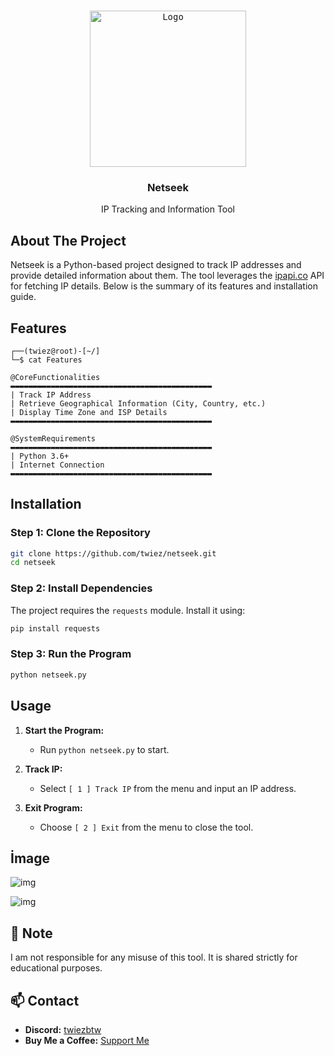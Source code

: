 <!-- PROJECT LOGO -->
<br />
<p align="center">
  <kbd>
  <a href="https://github.com/twiez/netseek">
    <img src="https://i.pinimg.com/736x/dd/1c/40/dd1c40a6ebf59ba86cf88b60b29e9282.jpg" alt="Logo" width="250" height="250">
    </kbd>
  </a>

  <h3 align="center">Netseek</h3>

  <p align="center">
     IP Tracking and Information Tool
    <br />

<!-- ABOUT THE PROJECT -->

## About The Project

Netseek is a Python-based project designed to track IP addresses and provide detailed information about them. The tool leverages the [ipapi.co](https://ipapi.co/) API for fetching IP details. Below is the summary of its features and installation guide.

## Features
```batch
┌──(twiez@root)-[~/]
└─$ cat Features

@CoreFunctionalities
▬▬▬▬▬▬▬▬▬▬▬▬▬▬▬▬▬▬▬▬▬▬▬▬▬▬▬▬▬▬▬▬▬▬▬▬▬▬▬▬▬▬▬▬▬
| Track IP Address
| Retrieve Geographical Information (City, Country, etc.)
| Display Time Zone and ISP Details
▬▬▬▬▬▬▬▬▬▬▬▬▬▬▬▬▬▬▬▬▬▬▬▬▬▬▬▬▬▬▬▬▬▬▬▬▬▬▬▬▬▬▬▬▬

@SystemRequirements
▬▬▬▬▬▬▬▬▬▬▬▬▬▬▬▬▬▬▬▬▬▬▬▬▬▬▬▬▬▬▬▬▬▬▬▬▬▬▬▬▬▬▬▬▬
| Python 3.6+
| Internet Connection
▬▬▬▬▬▬▬▬▬▬▬▬▬▬▬▬▬▬▬▬▬▬▬▬▬▬▬▬▬▬▬▬▬▬▬▬▬▬▬▬▬▬▬▬▬
```

## Installation

### Step 1: Clone the Repository

```bash
git clone https://github.com/twiez/netseek.git
cd netseek
```

### Step 2: Install Dependencies

The project requires the `requests` module. Install it using:

```bash
pip install requests
```

### Step 3: Run the Program

```bash
python netseek.py
```

## Usage

1. **Start the Program:**
   - Run `python netseek.py` to start.

2. **Track IP:**
   - Select `[ 1 ] Track IP` from the menu and input an IP address.

3. **Exit Program:**
   - Choose `[ 2 ] Exit` from the menu to close the tool.

## İmage

![img](https://github.com/user-attachments/assets/c505b849-c11d-464d-8ba8-94e42eecd3ca)

![img](https://github.com/user-attachments/assets/f8e5ac91-ef1b-4570-a72d-df9adeb1d86c)

## 🛑 Note
I am not responsible for any misuse of this tool. It is shared strictly for educational purposes.

## 📫 Contact

- **Discord:** [twiezbtw](https://discord.com/users/886190759479480330)
- **Buy Me a Coffee:** [Support Me](https://www.buymeacoffee.com/twiez)

